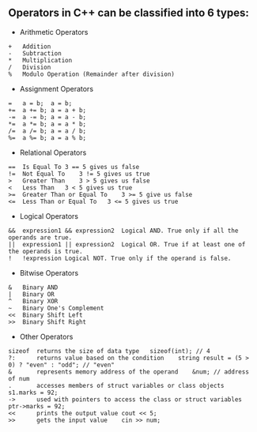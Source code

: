 ## Operators in C++ can be classified into 6 types:

* Arithmetic Operators

```
+	Addition
-	Subtraction
*	Multiplication
/	Division
%	Modulo Operation (Remainder after division)
```

* Assignment Operators

```
=	a = b;	a = b;
+=	a += b;	a = a + b;
-=	a -= b;	a = a - b;
*=	a *= b;	a = a * b;
/=	a /= b;	a = a / b;
%=	a %= b;	a = a % b;
```

* Relational Operators

```
==	Is Equal To	3 == 5 gives us false
!=	Not Equal To	3 != 5 gives us true
>	Greater Than	3 > 5 gives us false
<	Less Than	3 < 5 gives us true
>=	Greater Than or Equal To	3 >= 5 give us false
<=	Less Than or Equal To	3 <= 5 gives us true
```

* Logical Operators

```
&&	expression1 && expression2	Logical AND. True only if all the operands are true.
||	expression1 || expression2	Logical OR. True if at least one of the operands is true.
!	!expression	Logical NOT. True only if the operand is false.
```

* Bitwise Operators

```
&	Binary AND
|	Binary OR
^	Binary XOR
~	Binary One's Complement
<<	Binary Shift Left
>>	Binary Shift Right
```

* Other Operators

```
sizeof	returns the size of data type	sizeof(int); // 4
?: 	    returns value based on the condition	string result = (5 > 0) ? "even" : "odd"; // "even"
&	    represents memory address of the operand	&num; // address of num
.	    accesses members of struct variables or class objects	s1.marks = 92;
->	    used with pointers to access the class or struct variables	ptr->marks = 92;
<<	    prints the output value	cout << 5;
>>	    gets the input value	cin >> num;
```